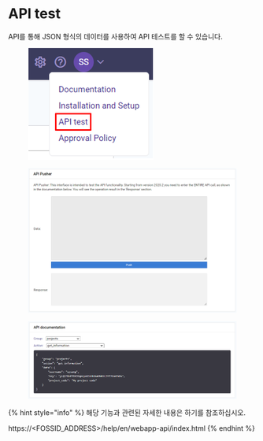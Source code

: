 # API test

API를 통해 JSON 형식의 데이터를 사용하여 API 테스트를 할 수 있습니다.

<figure><img src="../../../.gitbook/assets/image (117).png" alt=""><figcaption></figcaption></figure>

<figure><img src="../../../.gitbook/assets/image (151).png" alt=""><figcaption></figcaption></figure>

<figure><img src="../../../.gitbook/assets/image (158).png" alt=""><figcaption></figcaption></figure>

{% hint style="info" %}
해당 기능과 관련된 자세한 내용은 하기를 참조하십시오.

https://\<FOSSID\_ADDRESS>/help/en/webapp-api/index.html
{% endhint %}
